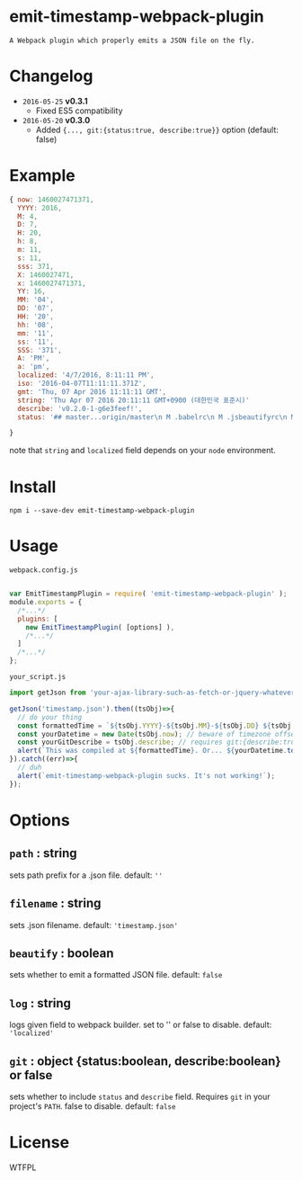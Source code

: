 # emit-timestamp-webpack-plugin

```
A Webpack plugin which properly emits a JSON file on the fly.
```

# Changelog

- `2016-05-25` **v0.3.1**
  - Fixed ES5 compatibility
- `2016-05-20` **v0.3.0**
  - Added `{..., git:{status:true, describe:true}}` option (default: false)

# Example

```javascript
{ now: 1460027471371,
  YYYY: 2016,
  M: 4,
  D: 7,
  H: 20,
  h: 8,
  m: 11,
  s: 11,
  sss: 371,
  X: 1460027471,
  x: 1460027471371,
  YY: 16,
  MM: '04',
  DD: '07',
  HH: '20',
  hh: '08',
  mm: '11',
  ss: '11',
  SSS: '371',
  A: 'PM',
  a: 'pm',
  localized: '4/7/2016, 8:11:11 PM',
  iso: '2016-04-07T11:11:11.371Z',
  gmt: 'Thu, 07 Apr 2016 11:11:11 GMT',
  string: 'Thu Apr 07 2016 20:11:11 GMT+0900 (대한민국 표준시)'
  describe: 'v0.2.0-1-g6e3feef!',
  status: '## master...origin/master\n M .babelrc\n M .jsbeautifyrc\n M README.md\n M dist/index.js\n M package.json\n M src/index.jsx\n M test/mocha.jsx' }

}
```
note that `string` and `localized` field depends on your `node` environment.

# Install

```
npm i --save-dev emit-timestamp-webpack-plugin
```

# Usage

`webpack.config.js`
```javascript

var EmitTimestampPlugin = require( 'emit-timestamp-webpack-plugin' );
module.exports = {
  /*...*/
  plugins: [
    new EmitTimestampPlugin( [options] ),
    /*...*/
  ]
  /*...*/
};
```

`your_script.js`
```javascript
import getJson from 'your-ajax-library-such-as-fetch-or-jquery-whatever';

getJson('timestamp.json').then((tsObj)=>{
  // do your thing
  const formattedTime = `${tsObj.YYYY}-${tsObj.MM}-${tsObj.DD} ${tsObj.HH}:${tsObj.mm}:${tsObj.ss}`;
  const yourDatetime = new Date(tsObj.now); // beware of timezone offset quirks.
  const yourGitDescribe = tsObj.describe; // requires git:{describe:true} in options. requires a proper git repo.
  alert(`This was compiled at ${formattedTime}. Or... ${yourDatetime.toString()}. Git describe: ${yourGitDescribe}`);
}).catch((err)=>{
  // duh
  alert(`emit-timestamp-webpack-plugin sucks. It's not working!`);
});
```

# Options
## `path` : string
sets path prefix for a .json file. default: `''`

## `filename` : string
sets .json filename. default: `'timestamp.json'`

## `beautify` : boolean
sets whether to emit a formatted JSON file. default: `false`

## `log` : string
logs given field to webpack builder. set  to '' or false to disable. default: `'localized'`

## `git` : object {status:boolean, describe:boolean} or false
sets whether to include `status` and `describe` field. Requires `git` in your project's `PATH`. false to disable. default: `false`

# License
WTFPL
